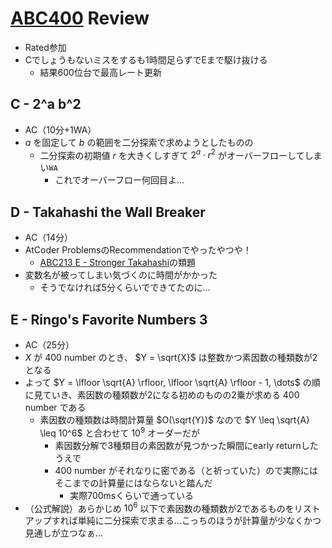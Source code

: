 # [ABC400](https://atcoder.jp/contests/abc400) Review
- Rated参加
- Cでしょうもないミスをするも1時間足らずでEまで駆け抜ける
  - 結果600位台で最高レート更新

## C - 2^a b^2
- AC（10分+1WA）
- $a$ を固定して $b$ の範囲を二分探索で求めようとしたものの
  - 二分探索の初期値 $r$ を大きくしすぎて $2^a \cdot r^2$ がオーバーフローしてしまい`WA`
    - これでオーバーフロー何回目よ…

## D - Takahashi the Wall Breaker
- AC（14分）
- AtCoder ProblemsのRecommendationでやったやつや！
  - [ABC213 E - Stronger Takahashi](https://atcoder.jp/contests/abc213/tasks/abc213_e)の類題
- 変数名が被ってしまい気づくのに時間がかかった
  - そうでなければ5分くらいでできてたのに…

## E - Ringo's Favorite Numbers 3
- AC（25分）
- $X$ が 400 number のとき、 $Y = \sqrt{X}$ は整数かつ素因数の種類数が2となる
- よって $Y = \lfloor \sqrt{A} \rfloor, \lfloor \sqrt{A} \rfloor - 1, \dots$ の順に見ていき、素因数の種類数が2になる初めのものの2乗が求める 400 number である
  - 素因数の種類数は時間計算量 $O(\sqrt{Y})$ なので $Y \leq \sqrt{A} \leq 10^6$ と合わせて $10^9$ オーダーだが
    - 素因数分解で3種類目の素因数が見つかった瞬間にearly returnしたうえで
    - 400 number がそれなりに密である（と祈っていた）ので実際にはそこまでの計算量にはならないと踏んだ
      - 実際700msくらいで通っている
- （公式解説）あらかじめ $10^6$ 以下で素因数の種類数が2であるものをリストアップすれば単純に二分探索で求まる…こっちのほうが計算量が少なくかつ見通しが立つなぁ…
